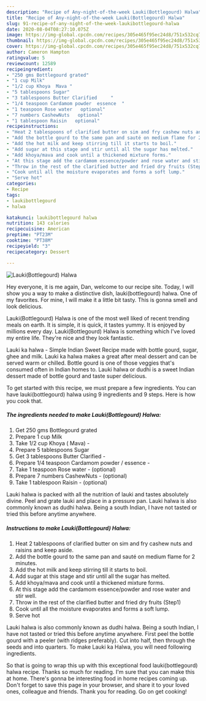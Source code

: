 ```yaml
---
description: "Recipe of Any-night-of-the-week Lauki(Bottlegourd) Halwa"
title: "Recipe of Any-night-of-the-week Lauki(Bottlegourd) Halwa"
slug: 91-recipe-of-any-night-of-the-week-laukibottlegourd-halwa
date: 2020-08-04T08:27:10.075Z
image: https://img-global.cpcdn.com/recipes/305e465f95ec24d8/751x532cq70/laukibottlegourd-halwa-recipe-main-photo.jpg
thumbnail: https://img-global.cpcdn.com/recipes/305e465f95ec24d8/751x532cq70/laukibottlegourd-halwa-recipe-main-photo.jpg
cover: https://img-global.cpcdn.com/recipes/305e465f95ec24d8/751x532cq70/laukibottlegourd-halwa-recipe-main-photo.jpg
author: Cameron Hampton
ratingvalue: 5
reviewcount: 12589
recipeingredient:
- "250 gms Bottlegourd grated"
- "1 cup Milk"
- "1/2 cup Khoya  Mava "
- "5 tablespoons Sugar"
- "3 tablespoons Butter Clarified     "
- "1/4 teaspoon Cardamom powder  essence  "
- "1 teaspoon Rose water   optional"
- "7 numbers CashewNuts   optional"
- "1 tablespoon Raisin   optional"
recipeinstructions:
- "Heat 2 tablespoons of clarified butter on sim and fry cashew nuts and raisins and keep aside."
- "Add the bottle gourd to the same pan and sauté on medium flame for 2 minutes."
- "Add the hot milk and keep stirring till it starts to boil."
- "Add sugar at this stage and stir until all the sugar has melted."
- "Add khoya/mava and cook until a thickened mixture forms."
- "At this stage add the cardamom essence/powder and rose water and stir well."
- "Throw in the rest of the clarified butter and fried dry fruits (Step1)"
- "Cook until all the moisture evaporates and forms a soft lump."
- "Serve hot"
categories:
- Recipe
tags:
- laukibottlegourd
- halwa

katakunci: laukibottlegourd halwa 
nutrition: 143 calories
recipecuisine: American
preptime: "PT23M"
cooktime: "PT38M"
recipeyield: "3"
recipecategory: Dessert

---
```



![Lauki(Bottlegourd) Halwa](https://img-global.cpcdn.com/recipes/305e465f95ec24d8/751x532cq70/laukibottlegourd-halwa-recipe-main-photo.jpg)

Hey everyone, it is me again, Dan, welcome to our recipe site. Today, I will show you a way to make a distinctive dish, lauki(bottlegourd) halwa. One of my favorites. For mine, I will make it a little bit tasty. This is gonna smell and look delicious.

Lauki(Bottlegourd) Halwa is one of the most well liked of recent trending meals on earth. It is simple, it is quick, it tastes yummy. It is enjoyed by millions every day. Lauki(Bottlegourd) Halwa is something which I've loved my entire life. They're nice and they look fantastic.

Lauki ka halwa - Simple Indian Sweet Recipe made with bottle gourd, sugar, ghee and milk. Lauki ka halwa makes a great after meal dessert and can be served warm or chilled. Bottle gourd is one of those veggies that&#39;s consumed often in Indian homes to. Lauki halwa or dudhi is a sweet Indian dessert made of bottle gourd and taste super delicious.


To get started with this recipe, we must prepare a few ingredients. You can have lauki(bottlegourd) halwa using 9 ingredients and 9 steps. Here is how you cook that.

<!--inarticleads1-->

##### The ingredients needed to make Lauki(Bottlegourd) Halwa:

1. Get 250 gms Bottlegourd grated
1. Prepare 1 cup Milk
1. Take 1/2 cup Khoya ( Mava) -
1. Prepare 5 tablespoons Sugar
1. Get 3 tablespoons Butter Clarified     -
1. Prepare 1/4 teaspoon Cardamom powder / essence  -
1. Take 1 teaspoon Rose water -  (optional)
1. Prepare 7 numbers CashewNuts -  (optional)
1. Take 1 tablespoon Raisin -  (optional)


Lauki halwa is packed with all the nutrition of lauki and tastes absolutely divine. Peel and grate lauki and place in a pressure pan. Lauki halwa is also commonly known as dudhi halwa. Being a south Indian, I have not tasted or tried this before anytime anywhere. 

<!--inarticleads2-->

##### Instructions to make Lauki(Bottlegourd) Halwa:

1. Heat 2 tablespoons of clarified butter on sim and fry cashew nuts and raisins and keep aside.
1. Add the bottle gourd to the same pan and sauté on medium flame for 2 minutes.
1. Add the hot milk and keep stirring till it starts to boil.
1. Add sugar at this stage and stir until all the sugar has melted.
1. Add khoya/mava and cook until a thickened mixture forms.
1. At this stage add the cardamom essence/powder and rose water and stir well.
1. Throw in the rest of the clarified butter and fried dry fruits (Step1)
1. Cook until all the moisture evaporates and forms a soft lump.
1. Serve hot


Lauki halwa is also commonly known as dudhi halwa. Being a south Indian, I have not tasted or tried this before anytime anywhere. First peel the bottle gourd with a peeler (with ridges preferably). Cut into half, then through the seeds and into quarters. To make Lauki ka Halwa, you will need following ingredients. 

So that is going to wrap this up with this exceptional food lauki(bottlegourd) halwa recipe. Thanks so much for reading. I'm sure that you can make this at home. There's gonna be interesting food in home recipes coming up. Don't forget to save this page in your browser, and share it to your loved ones, colleague and friends. Thank you for reading. Go on get cooking!
